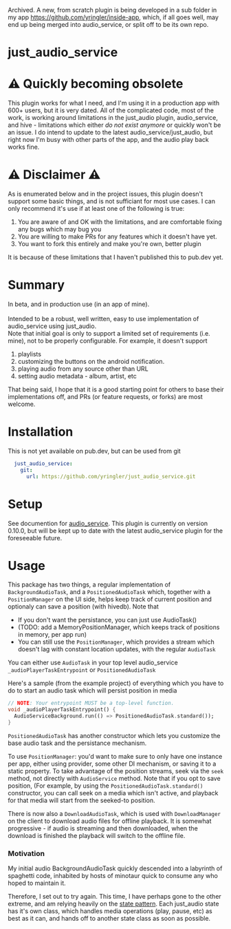 Archived. A new, from scratch plugin is being developed in a sub folder in my app https://github.com/yringler/inside-app, which, if all goes well, may end up being merged into audio_service, or split off to be its own repo.

# just_audio_service

# :warning: Quickly becoming obsolete
This plugin works for what I need, and I'm using it in a production app with 600+ users, but it is very dated.
All of the complicated code, most of the work, is working around limitations in the just_audio plugin, audio_service, and hive - limitations which either _do not exist anymore_ or quickly won't be an issue.
I do intend to update to the latest audio_service/just_audio, but right now I'm busy with other parts of the app, and the audio play back works fine.

# :warning: Disclaimer :warning:
As is enumerated below and in the project issues, this plugin doesn't support some basic things, and is not sufficiant for most use cases. I can only recommend
it's use if at least one of the following is true:
1. You are aware of and OK with the limitations, and are comfortable fixing any bugs which may bug you
1. You are willing to make PRs for any features which it doesn't have yet.
1. You want to fork this entirely and make you're own, better plugin

It is because of these limitations that I haven't published this to pub.dev yet.

# Summary
In beta, and in production use (in an app of mine).<br>
<br>
Intended to be a robust, well written, easy to use implementation of audio_service using just_audio.<br>
Note that initial goal is only to support a limited set of requirements (i.e. mine), not to be properly configurable.
For example, it doesn't support 
1. playlists
2. customizing the buttons on the android notification.
3. playing audio from any source other than URL
4. setting audio metadata - album, artist, etc

That being said, I hope that it is a good starting point for others to base their implementations off, and PRs (or feature requests, or forks) are most welcome.

# Installation
This is not yet available on pub.dev, but can be used from git
```yaml
  just_audio_service:
    git:
      url: https://github.com/yringler/just_audio_service.git
```

# Setup
See documention for [audio_service](https://github.com/ryanheise/audio_service). This plugin is currently on version 0.10.0, but will be kept up to date with the latest audio_service plugin for the foreseeable future.

# Usage
This package has two things, a regular implementation of `BackgroundAudioTask`, and a `PositionedAudioTask` which, together with a `PositionManager` on the UI side, helps keep track of current position and optionaly can save a position (with hivedb).
Note that
* If you don't want the persistance, you can just use AudioTask()
* (TODO: add a MemoryPositionManager, which keeps track of positions in memory, per app run)
* You can still use the `PositionManager`, which provides a stream which doesn't lag with constant location updates, with the regular `AudioTask`

You can either use `AudioTask` in your top level audio_service `_audioPlayerTaskEntrypoint` or `PositionedAudioTask`

Here's a sample (from the example project) of everything which you have to do to start an audio task which will persist
position in media
```dart
// NOTE: Your entrypoint MUST be a top-level function.
void _audioPlayerTaskEntrypoint() {
  AudioServiceBackground.run(() => PositionedAudioTask.standard());
}
```
`PositionedAudioTask` has another constructor which lets you customize the base audio task and the persistance mechanism.

To use `PositionManager`: you'd want to make sure to only have one instance per app, either using provider, some other DI mechanism, or saving it to a static property.
To take advantage of the position streams, seek via the `seek` method, not directly with `AudioService` method.
Note that if you opt to save position, (For example, by using the `PositionedAudioTask.standard()` constructor, you can call seek on a media which isn't active, and playback for that media will start from the seeked-to position.

There is now also a `DownloadAudioTask`, which is used with `DownloadManager` on the client to download audio files for
offline playback. It is somewhat progressive - if audio is streaming and then downloaded, when the download is finished the
playback will switch to the offline file.

### Motivation
My initial audio BackgroundAudioTask quickly descended into a labyrinth of spaghetti code, inhabited by hosts of minotaur quick to consume any who hoped to maintain it.

Therefore, I set out to try again. This time, I have perhaps gone to the other extreme, and am relying heavily on the [state pattern](https://refactoring.guru/design-patterns/state). Each just_audio state has it's own class, which handles media operations (play, pause, etc) as best as it can, and hands off to another state class as soon as possible.
